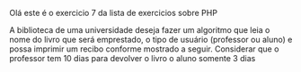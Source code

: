 Olá este é o exercicio 7 da lista de exercicios sobre PHP

A biblioteca de uma universidade deseja fazer
um algoritmo que leia o nome do livro que
será emprestado, o tipo de usuário (professor
ou aluno) e possa imprimir um recibo
conforme mostrado a seguir. Considerar que
o professor tem 10 dias para devolver o livro
o aluno somente 3 dias
